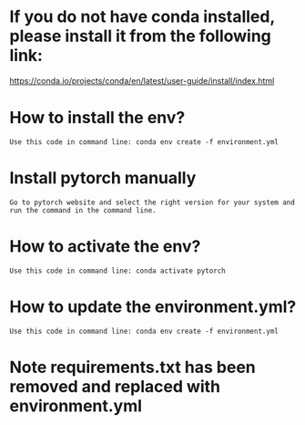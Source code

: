 # If you do not have conda installed, please install it from the following link:
   https://conda.io/projects/conda/en/latest/user-guide/install/index.html

# How to install the env?
    Use this code in command line: conda env create -f environment.yml

# Install pytorch manually
    Go to pytorch website and select the right version for your system and run the command in the command line.

# How to activate the env?
    Use this code in command line: conda activate pytorch

# How to update the environment.yml?
    Use this code in command line: conda env create -f environment.yml

# Note requirements.txt has been removed and replaced with environment.yml
